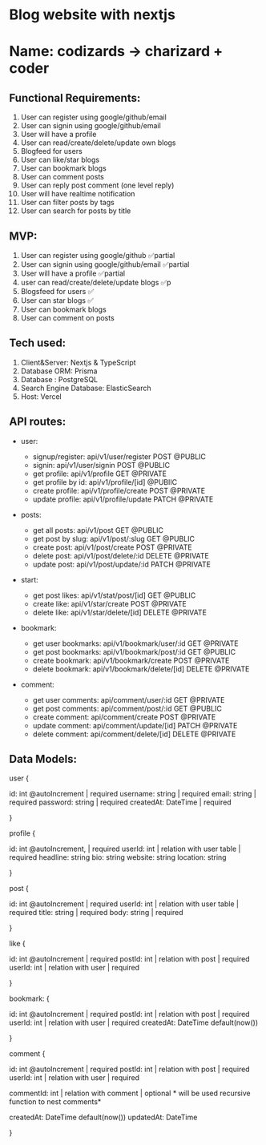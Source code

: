 # Blog website with nextjs

# Name: codizards -> charizard + coder

## Functional Requirements:

1. User can register using google/github/email
2. User can signin using google/github/email
3. User will have a profile
4. User can read/create/delete/update own blogs
5. Blogfeed for users
6. User can like/star blogs
7. User can bookmark blogs
8. User can comment posts
9. User can reply post comment (one level reply)
10. User will have realtime notification
11. User can filter posts by tags
12. User can search for posts by title

## MVP:

1. User can register using google/github ✅partial
2. User can signin using google/github/email ✅partial
3. User will have a profile ✅partial
4. user can read/create/delete/update blogs ✅p
5. Blogsfeed for users ✅
6. User can star blogs ✅
7. User can bookmark blogs
8. User can comment on posts

## Tech used:

1. Client&Server: Nextjs & TypeScript
2. Database ORM: Prisma
3. Database : PostgreSQL
4. Search Engine Database: ElasticSearch
5. Host: Vercel

## API routes:

- user:

  - signup/register: api/v1/user/register POST @PUBLIC
  - signin: api/v1/user/signin POST @PUBLIC
  - get profile: api/v1/profile GET @PRIVATE
  - get profile by id: api/v1/profile/[id] @PUBlIC
  - create profile: api/v1/profile/create POST @PRIVATE
  - update profile: api/v1/profile/update PATCH @PRIVATE

- posts:

  - get all posts: api/v1/post GET @PUBLIC
  - get post by slug: api/v1/post/:slug GET @PUBLIC
  - create post: api/v1/post/create POST @PRIVATE
  - delete post: api/v1/post/delete/:id DELETE @PRIVATE
  - update post: api/v1/post/update/:id PATCH @PRIVATE

- start:

  - get post likes: api/v1/stat/post/[id] GET @PUBLIC
  - create like: api/v1/star/create POST @PRIVATE
  - delete like: api/v1/star/delete/[id] DELETE @PRIVATE

- bookmark:

  - get user bookmarks: api/v1/bookmark/user/:id GET @PRIVATE
  - get post bookmarks: api/v1/bookmark/post/:id GET @PUBLIC
  - create bookmark: api/v1/bookmark/create POST @PRIVATE
  - delete bookmark: api/v1/bookmark/delete/[id] DELETE @PRIVATE

- comment:

  - get user comments: api/comment/user/:id GET @PRIVATE
  - get post comments: api/comment/post/:id GET @PUBLIC
  - create comment: api/comment/create POST @PRIVATE
  - update comment: api/comment/update/[id] PATCH @PRIVATE
  - delete comment: api/comment/delete/[id] DELETE @PRIVATE

## Data Models:

user {

id: int @autoIncrement | required
username: string | required
email: string | required
password: string | required
createdAt: DateTime | required

}

profile {

id: int @autoIncrement, | required
userId: int | relation with user table | required
headline: string
bio: string
website: string
location: string

}

post {

id: int @autoIncrement | required
userId: int | relation with user table | required
title: string | required
body: string | required

}

like {

id: int @autoIncrement | required
postId: int | relation with post | required
userId: int | relation with user | required

}

bookmark: {

id: int @autoIncrement | required
postId: int | relation with post | required
userId: int | relation with user | required
createdAt: DateTime default(now())

}

comment {

id: int @autoIncrement | required
postId: int | relation with post | required
userId: int | relation with user | required

commentId: int | relation with comment | optional \* will be used recursive function to nest comments\*

createdAt: DateTime default(now())
updatedAt: DateTime

}
